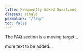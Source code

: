```yaml
---
title: Frequently Asked Questions
classes: single
permalink: "/faq/"
toc: false
---
```


The FAQ section is a moving target...

more text to be added...